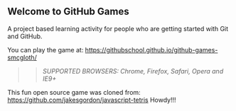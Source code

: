 ## Welcome to GitHub Games

A project based learning activity for people who are getting started with Git and GitHub.

You can play the game at: https://githubschool.github.io/github-games-smcgloth/

>> _*SUPPORTED BROWSERS*: Chrome, Firefox, Safari, Opera and IE9+_

This fun open source game was cloned from: https://github.com/jakesgordon/javascript-tetris
Howdy!!!
